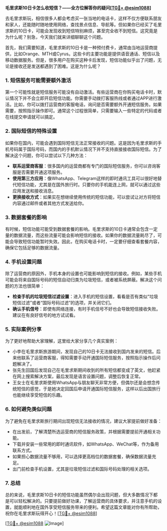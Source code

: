 **毛里求斯10日卡怎么收短信？——全方位解答你的疑问[[TG💪+ @esim1088](https://t.me/s/esim1088)]**

去毛里求斯玩，相信很多人都会考虑买一张当地的电话卡，这样不仅方便联系朋友和家人，还能随时随地使用网络，查找景点信息、导航等。但如果你已经买了毛里求斯的10日卡，可能会发现收到短信特别麻烦，甚至完全收不到短信。这究竟是为什么呢？别急，今天我们就来详细聊聊这个问题。

首先，我们需要知道，毛里求斯的10日卡是一种预付费卡，通常由当地运营商提供，比如Orange、MTH或Cyrus。这些卡的主要功能是提供语音通话、短信以及移动数据服务。但是，很多用户在购买这种卡后发现，短信功能似乎出了问题，无论是接收还是发送都遇到了困难。这是为什么呢？

### **1. 短信服务可能需要额外激活**

第一个可能性就是短信服务可能没有自动激活。有些运营商在你购买电话卡时，默认情况下并不会立即开启短信功能。你需要手动拨打客服热线或者通过APP进行激活。比如，你可以拨打运营商的客服电话，询问是否需要额外开通短信服务。如果需要，按照指示操作即可。通常这个过程很简单，只需要输入一些特定的代码或者在线提交申请就可以搞定。

### **2. 国际短信的特殊设置**

如果你在国内，可能会遇到国际短信无法正常接收的问题。这是因为毛里求斯的手机号码属于国际号码，而国内的手机默认情况下并不支持直接接收国际短信。为了解决这个问题，你可以尝试以下几种方法：

- **联系运营商客服**：很多国内的运营商都有专门的国际短信服务，你可以咨询客服是否需要开通这项服务。
- **使用第三方应用**：像WhatsApp、Telegram这样的即时通讯工具可以很好地替代短信功能，尤其是在国外旅行时。只要你的手机能连上网，就可以通过这些应用发送和接收消息。
- **更换接收方式**：如果实在想继续使用传统的短信功能，可以尝试让对方将短信内容通过邮件或者其他方式发送给你。

### **3. 数据套餐的影响**

有时候，短信功能可能受到数据套餐的影响。毛里求斯的10日卡通常会包含一定量的数据流量，而这些流量可能会影响短信的接收。如果你的数据流量耗尽了，可能会导致短信功能暂时失效。因此，在购买电话卡时，一定要仔细查看套餐内容，确保它包括足够的数据流量。

### **4. 手机设置问题**

除了运营商的原因外，手机本身的设置也可能影响到短信的接收。例如，某些手机可能会将来自国际号码的短信自动归类为垃圾短信，或者被系统屏蔽。解决这个问题的方法也很简单：

- **检查手机的垃圾短信过滤设置**：进入手机的短信设置，看看是否有类似“垃圾短信过滤”或者“国际号码过滤”的选项，并关闭它们。
- **确认手机信号**：即使有网络连接，有时手机信号不好也会导致短信接收失败。建议在有良好信号的地方试试看。

### **5. 实际案例分享**

为了更好地帮助大家理解，这里给大家分享几个真实案例：

- 小李在毛里求斯旅游期间，发现自己的10日卡无法接收到国内发来的短信。后来他联系了运营商客服，得知需要手动开通国际短信服务，按照指示操作后问题解决了。
- 张先生回国后发现自己在毛里求斯期间收到的所有短信都变成了英文，他赶紧在网上搜索解决方案，最后发现是语言设置问题，调整后恢复正常。
- 王女士在毛里求斯使用WhatsApp与朋友聊天非常方便，但偶尔还是会想念传统短信的感觉，于是她决定回国后申请开通国际短信服务，这样以后出国旅行也能继续享受短信的乐趣。

### **6. 如何避免类似问题**

为了避免在毛里求斯旅行期间出现短信无法接收的情况，建议大家提前做好准备：

- 在出发前，了解清楚所选运营商的短信服务政策，并根据需要提前开通相关功能。
- 下载并安装一些常用的即时通讯软件，如WhatsApp、WeChat等，作为备用联系方式。
- 如果担心数据流量不够用，可以选择更高档位的数据套餐，确保数据流量充足。
- 出门前检查手机设置，尤其是垃圾短信过滤和国际号码处理的相关选项。

### **7. 总结**

总的来说，毛里求斯10日卡的短信功能虽然偶尔会出现问题，但大多数情况下都是可以轻松解决的。只要提前做好功课，了解运营商的具体要求，并注意手机的设置，就能顺利地在国外享受短信服务带来的便利。希望这篇文章能对你有所帮助，祝你在毛里求斯玩得开心！[[TG💪+ @esim1088](https://t.me/s/esim1088)]

[[TG💪+ @esim1088](https://t.me/s/esim1088) ![Image](https://i.postimg.cc/4NQfJmqS/Snipaste-2025-05-13-00-14-12.png)]